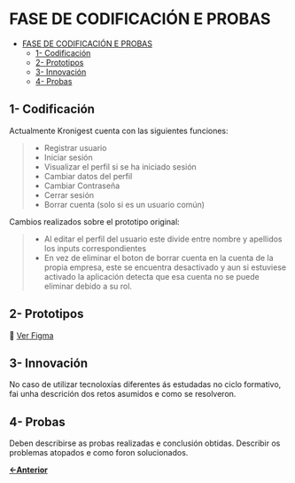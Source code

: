 # FASE DE CODIFICACIÓN E PROBAS

- [FASE DE CODIFICACIÓN E PROBAS](#fase-de-codificación-e-probas)
  - [1- Codificación](#1--codificación)
  - [2- Prototipos](#2--prototipos)
  - [3- Innovación](#3--innovación)
  - [4- Probas](#4--probas)

## 1- Codificación

Actualmente Kronigest cuenta con las siguientes funciones:
> - Registrar usuario
> - Iniciar sesión
> - Visualizar el perfil si se ha iniciado sesión
> - Cambiar datos del perfil
> - Cambiar Contraseña
> - Cerrar sesión
> - Borrar cuenta (solo si es un usuario común)

Cambios realizados sobre el prototipo original:
> - Al editar el perfil del usuario este divide entre nombre y apellidos los inputs correspondientes
> - En vez de eliminar el boton de borrar cuenta en la cuenta de la propia empresa, este se encuentra desactivado y aun si estuviese activado la aplicación detecta que esa cuenta no se puede eliminar debido a su rol.


## 2- Prototipos

🔗 [Ver Figma](https://www.figma.com/design/kikFpU4xkhWabWEbbvvzY4/ProyectoDAW?node-id=2-2&t=e9g2RXawkTYaEqbH-1)

## 3- Innovación

No caso de utilizar tecnoloxías diferentes ás estudadas no ciclo formativo, fai unha descrición dos retos asumidos e como se resolveron.

## 4- Probas

Deben describirse as probas realizadas e conclusión obtidas. Describir os problemas atopados e como foron solucionados.

[**<-Anterior**](../../README.md)
